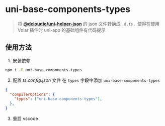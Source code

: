 # uni-base-components-types

> 将 [__@dcloudio/uni-helper-json__](https://www.npmjs.com/package/@dcloudio/uni-helper-json) 的 json 文件转换成 `.d.ts`，使得在使用 Volar 插件时 uni-app 的基础组件有代码提示

## 使用方法

1. 安装依赖

```bash
npm i -D uni-base-components-types
```

2. 配置 _ts.config.json_ 文件
在 `types` 字段中添加 `uni-base-components-types`

```json
{
  "compilerOptions": {
    "types": ["uni-base-components-types"],
  },
}
```

3. 重启 vscode
